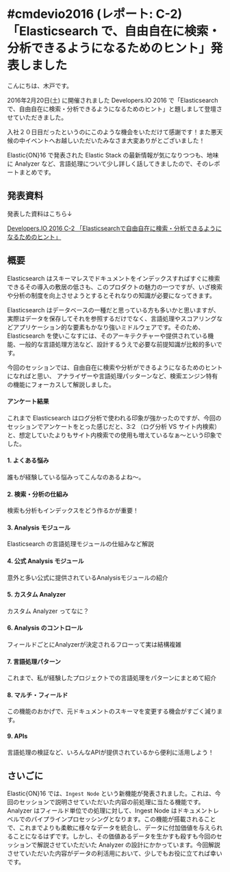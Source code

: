 # #cmdevio2016 (レポート: C-2) 「Elasticsearch で、自由自在に検索・分析できるようになるためのヒント」発表しました
こんにちは、木戸です。

2016年2月20日(土) に開催されました Developers.IO 2016 で「Elasticsearch で、自由自在に検索・分析できるようになるためのヒント」と題しまして登壇させていただきました。

入社２０日目だったというのにこのような機会をいただけて感謝です！また悪天候の中イベントへお越しいただいたみなさま大変ありがとございました！

Elastic{ON}16 で発表された Elastic Stack の最新情報が気になりつつも、地味に Analyzer など、言語処理について少し詳しく話してきましたので、そのレポートまとめです。

## 発表資料
発表した資料はこちら↓

<script async class="speakerdeck-embed" data-id="cfec697160474a40853fc7f9db0088f4" data-ratio="1.33333333333333" src="//speakerdeck.com/assets/embed.js"></script>

[Developers.IO 2016 C-2 「Elasticsearchで自由自在に検索・分析できるようになるためのヒント」](https://speakerdeck.com/kunihikokido/developers-dot-io-2016-c-2-elasticsearchdezi-you-zi-zai-nijian-suo-fen-xi-dekiruyouninarutamefalsehinto)

## 概要
Elasticsearch はスキーマレスでドキュメントをインデックスすればすぐに検索できるその導入の敷居の低さも、このプロダクトの魅力の一つですが、いざ検索や分析の制度を向上させようとするとそれなりの知識が必要になってきます。

Elasticsearch はデータベースの一種だと思っている方も多いかと思いますが、実際はデータを保存してそれを参照するだけでなく、言語処理やスコアリングなどアプリケーション的な要素もかなり強いミドルウェアです。そのため、Elasticsearch を使いこなすには、そのアーキテクチャーや提供されている機能、一般的な言語処理方法など、設計するうえで必要な前提知識が比較的多いです。

今回のセッションでは、自由自在に検索や分析ができるようになるためのヒントになればと思い、
アナライザーや言語処理パッターンなど、検索エンジン特有の機能にフォーカスして解説しました。

#### アンケート結果
これまで Elasticsearch はログ分析で使われる印象が強かったのですが、今回のセッションでアンケートをとった感じだと、3:2 （ログ分析 VS サイト内検索）と、想定していたよりもサイト内検索での使用も増えているなぁ〜という印象でした。

#### 1. よくある悩み
誰もが経験している悩みってこんなのあるよね〜。

#### 2. 検索・分析の仕組み
検索も分析もインデックスをどう作るかが重要！

#### 3. Analysis モジュール
Elasticsearch の言語処理モジュールの仕組みなど解説

#### 4. 公式 Analysis モジュール
意外と多い公式に提供されているAnalysisモジュールの紹介

#### 5. カスタム Analyzer
カスタム Analyzer ってなに？

#### 6. Analysis のコントロール
フィールドごとにAnalyzerが決定されるフローって実は結構複雑

#### 7. 言語処理パターン
これまで、私が経験したプロジェクトでの言語処理をパターンにまとめて紹介

#### 8. マルチ・フィールド
この機能のおかげで、元ドキュメントのスキーマを変更する機会がすごく減ります。

#### 9. APIs
言語処理の検証など、いろんなAPIが提供されているから便利に活用しよう！

## さいごに
Elastic{ON}16 では、``Ingest Node`` という新機能が発表されました。これは、今回のセッションで説明させていただいた内容の前処理に当たる機能です。Analyzer はフィールド単位での処理に対して、Ingest Node はドキュメントレベルでのパイプラインプロセッシングとなります。この機能が搭載されることで、これまでよりも柔軟に様々なデータを統合し、データに付加価値を与えられることになるはずです。しかし、その価値あるデータを生かすも殺すも今回のセッションで解説させていただいた Analyzer の設計にかかっています。今回解説させていただいた内容がデータの利活用において、少しでもお役に立てれば幸いです。
